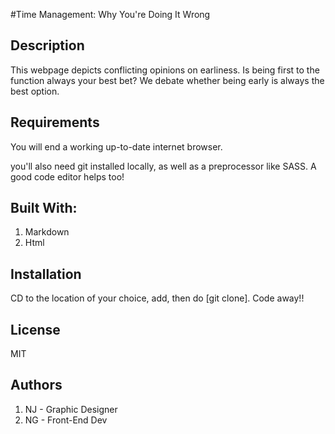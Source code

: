 #Time Management: Why You're Doing It Wrong

## Description
This webpage depicts conflicting opinions on earliness. Is being first to the function always your best bet? We debate whether being early is always the best option.  

## Requirements 
You will end a working up-to-date internet browser.

you'll also need git installed locally, as well as a preprocessor like SASS. A good code editor helps too!

## Built With:
1. Markdown
2. Html

## Installation
CD to the location of your choice, add, then do [git clone]. Code away!!

## License
MIT

## Authors
1. NJ - Graphic Designer
2. NG - Front-End Dev